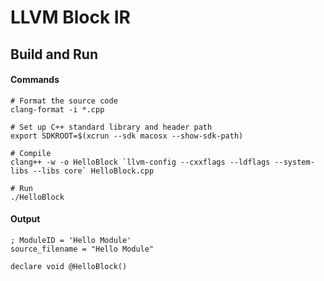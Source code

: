 # LLVM Block IR

## Build and Run

#### Commands

```
# Format the source code
clang-format -i *.cpp

# Set up C++ standard library and header path
export SDKROOT=$(xcrun --sdk macosx --show-sdk-path)

# Compile
clang++ -w -o HelloBlock `llvm-config --cxxflags --ldflags --system-libs --libs core` HelloBlock.cpp

# Run
./HelloBlock
```

#### Output

```
; ModuleID = 'Hello Module'
source_filename = "Hello Module"

declare void @HelloBlock()
```
